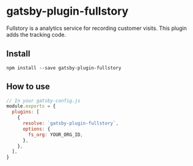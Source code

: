 # gatsby-plugin-fullstory

Fullstory is a analytics service for recording customer visits. This plugin adds the tracking code.

## Install

`npm install --save gatsby-plugin-fullstory`

## How to use

```javascript
// In your gatsby-config.js
module.exports = {
  plugins: [
    {
      resolve: `gatsby-plugin-fullstory`,
      options: {
        fs_org: YOUR_ORG_ID,
      },
    },
  ],
}
```
